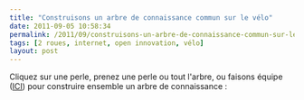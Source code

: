 ```yaml
---
title: "Construisons un arbre de connaissance commun sur le vélo"
date: 2011-09-05 10:58:34
permalink: /2011/09/construisons-un-arbre-de-connaissance-commun-sur-le-velo.html
tags: [2 roues, internet, open innovation, vélo]
layout: post
---
```


<p>Cliquez sur une perle, prenez une perle ou tout l'arbre, ou faisons équipe (<a href="http://pear.ly/RENj" target="_blank">ICI</a>) pour construire ensemble un arbre de connaissance :<br />        </p>
